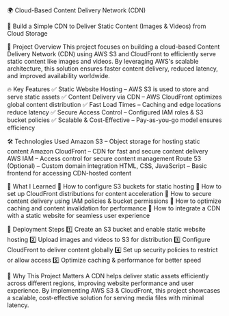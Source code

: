 🌍 Cloud-Based Content Delivery Network (CDN)

🚀 Build a Simple CDN to Deliver Static Content (Images & Videos) from Cloud Storage

📌 Project Overview
This project focuses on building a cloud-based Content Delivery Network (CDN) using AWS S3 and CloudFront to efficiently serve static content like images and videos. By leveraging AWS's scalable architecture, this solution ensures faster content delivery, reduced latency, and improved availability worldwide.

🔥 Key Features
✅ Static Website Hosting – AWS S3 is used to store and serve static assets
✅ Content Delivery via CDN – AWS CloudFront optimizes global content distribution
✅ Fast Load Times – Caching and edge locations reduce latency
✅ Secure Access Control – Configured IAM roles & S3 bucket policies
✅ Scalable & Cost-Effective – Pay-as-you-go model ensures efficiency

🛠️ Technologies Used
Amazon S3 – Object storage for hosting static content
Amazon CloudFront – CDN for fast and secure content delivery
AWS IAM – Access control for secure content management
Route 53 (Optional) – Custom domain integration
HTML, CSS, JavaScript – Basic frontend for accessing CDN-hosted content

📖 What I Learned
🔹 How to configure S3 buckets for static hosting
🔹 How to set up CloudFront distributions for content acceleration
🔹 How to secure content delivery using IAM policies & bucket permissions
🔹 How to optimize caching and content invalidation for performance
🔹 How to integrate a CDN with a static website for seamless user experience

🚀 Deployment Steps
1️⃣ Create an S3 bucket and enable static website hosting
2️⃣ Upload images and videos to S3 for distribution
3️⃣ Configure CloudFront to deliver content globally
4️⃣ Set up security policies to restrict or allow access
5️⃣ Optimize caching & performance for better speed

📌 Why This Project Matters
A CDN helps deliver static assets efficiently across different regions, improving website performance and user experience. By implementing AWS S3 & CloudFront, this project showcases a scalable, cost-effective solution for serving media files with minimal latency.
